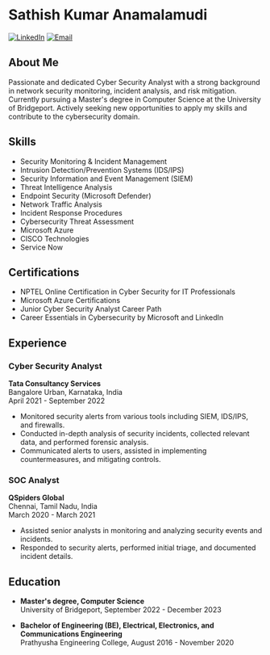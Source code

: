 # Sathish Kumar Anamalamudi

[![LinkedIn](https://img.shields.io/badge/LinkedIn-Connect-blue)](www.linkedin.com/in/sathishkumaranamalamudi)
[![Email](https://img.shields.io/badge/Email-Contact-red)](mailto:anamalamudi.sathishkumar@gmail.com)

## About Me
Passionate and dedicated Cyber Security Analyst with a strong background in network security monitoring, incident analysis, and risk mitigation. Currently pursuing a Master's degree in Computer Science at the University of Bridgeport. Actively seeking new opportunities to apply my skills and contribute to the cybersecurity domain.

## Skills
- Security Monitoring & Incident Management
- Intrusion Detection/Prevention Systems (IDS/IPS)
- Security Information and Event Management (SIEM)
- Threat Intelligence Analysis
- Endpoint Security (Microsoft Defender)
- Network Traffic Analysis
- Incident Response Procedures
- Cybersecurity Threat Assessment
- Microsoft Azure
- CISCO Technologies
- Service Now

## Certifications
- NPTEL Online Certification in Cyber Security for IT Professionals
- Microsoft Azure Certifications
- Junior Cyber Security Analyst Career Path
- Career Essentials in Cybersecurity by Microsoft and LinkedIn

## Experience
### Cyber Security Analyst
**Tata Consultancy Services**  
Bangalore Urban, Karnataka, India  
April 2021 - September 2022

- Monitored security alerts from various tools including SIEM, IDS/IPS, and firewalls.
- Conducted in-depth analysis of security incidents, collected relevant data, and performed forensic analysis.
- Communicated alerts to users, assisted in implementing countermeasures, and mitigating controls.

### SOC Analyst
**QSpiders Global**  
Chennai, Tamil Nadu, India  
March 2020 - March 2021

- Assisted senior analysts in monitoring and analyzing security events and incidents.
- Responded to security alerts, performed initial triage, and documented incident details.

## Education
- **Master's degree, Computer Science**  
  University of Bridgeport, September 2022 - December 2023

- **Bachelor of Engineering (BE), Electrical, Electronics, and Communications Engineering**  
  Prathyusha Engineering College, August 2016 - November 2020

